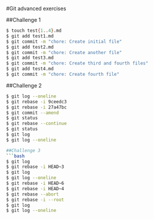#Git advanced exercises

##Challenge 1

```bash
$ touch test{1..4}.md
$ git add test1.md
$ git commit -m "chore: Create initial file"
$ git add test2.md
$ git commit -m "chore: Create another file"
$ git add test3.md
$ git commit -m "chore: Create third and fourth files"
$ git add test4.md
$ git commit -m "chore: Create fourth file"
```
##Challenge 2

```bash
$ git log --oneline
$ git rebase -i 9ceedc3
$ git rebase -i 27a47bc
$ git commit --amend
$ git status
$ git rebase --continue
$ git status
$ git log
$ git log --oneline

##Challenge 3
```bash
$ git log
$ git rebase -i HEAD~3
$ git log
$ git log --oneline
$ git rebase -i HEAD~6
$ git rebase -i HEAD~4
$ git rebase --abort
$ git rebase -i --root
$ git log
$ git log --oneline
```


